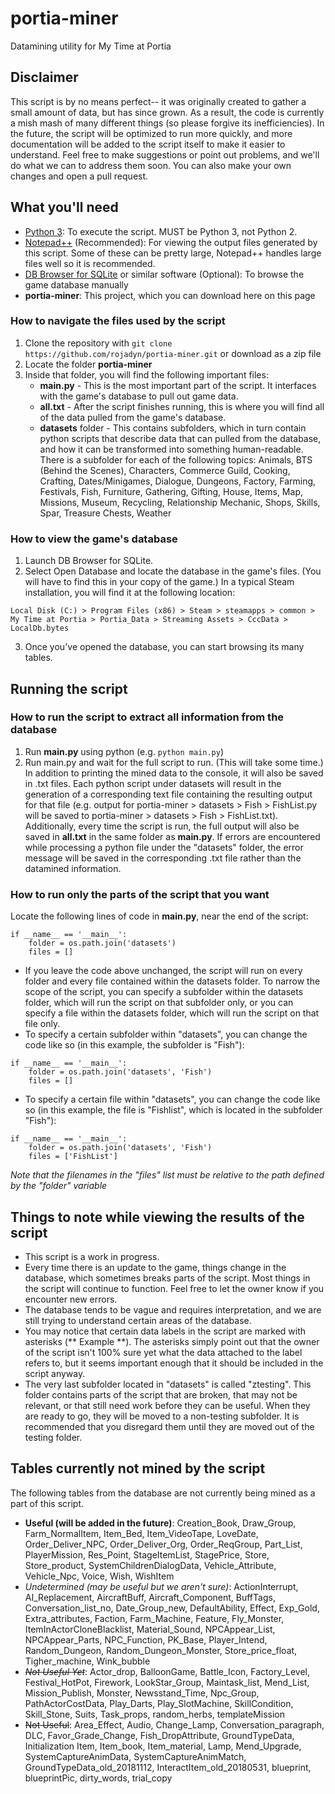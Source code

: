 # portia-miner
Datamining utility for My Time at Portia

## Disclaimer
This script is by no means perfect-- it was originally created to gather a small amount of data, but has since grown. As a result, the code is currently a mish mash of many different things (so please forgive its inefficiencies).
In the future, the script will be optimized to run more quickly, and more documentation will be added to the script itself to make it easier to understand.
Feel free to make suggestions or point out problems, and we'll do what we can to address them soon. You can also make your own changes and open a pull request.

## What you'll need
* [Python 3](https://www.python.org/downloads/): To execute the script. MUST be Python 3, not Python 2.
* [Notepad++](https://notepad-plus-plus.org/download/v7.6.3.html) (Recommended): For viewing the output files generated by this script. Some of these can be pretty large, Notepad++ handles large files well so it is recommended.
* [DB Browser for SQLite](https://sqlitebrowser.org/dl/) or similar software (Optional): To browse the game database manually
* **portia-miner**: This project, which you can download here on this page

### How to navigate the files used by the script
1. Clone the repository with `git clone https://github.com/rojadyn/portia-miner.git` or download as a zip file
2. Locate the folder **portia-miner**
3. Inside that folder, you will find the following important files:
   * **main.py** - This is the most important part of the script. It interfaces with the game's database to pull out game data.
   * **all.txt** - After the script finishes running, this is where you will find all of the data pulled from the game's database.
   * **datasets** folder - This contains subfolders, which in turn contain python scripts that describe data that can pulled from the database, and how it can be transformed into something human-readable. There is a subfolder for each of the following topics: Animals, BTS (Behind the Scenes), Characters, Commerce Guild, Cooking, Crafting, Dates/Minigames, Dialogue, Dungeons, Factory, Farming, Festivals, Fish, Furniture, Gathering, Gifting, House, Items, Map, Missions, Museum, Recycling, Relationship Mechanic, Shops, Skills, Spar, Treasure Chests, Weather

### How to view the game's database
1. Launch DB Browser for SQLite.
2. Select Open Database and locate the database in the game's files. (You will have to find this in your copy of the game.) In a typical Steam installation, you will find it at the following location:
```
Local Disk (C:) > Program Files (x86) > Steam > steamapps > common > My Time at Portia > Portia_Data > Streaming Assets > CccData > LocalDb.bytes
```
3. Once you've opened the database, you can start browsing its many tables.

## Running the script
### How to run the script to extract all information from the database
1. Run **main.py** using python (e.g. `python main.py`)
2. Run main.py and wait for the full script to run. (This will take some time.) In addition to printing the mined data to the console, it will also be saved in .txt files. Each python script under datasets will result in the generation of a corresponding text file containing the resulting output for that file (e.g. output for portia-miner > datasets > Fish > FishList.py will be saved to portia-miner > datasets > Fish > FishList.txt). Additionally, every time the script is run, the full output will also be saved in **all.txt** in the same folder as **main.py**. If errors are encountered while processing a python file under the "datasets" folder, the error message will be saved in the corresponding .txt file rather than the datamined information.

### How to run only the parts of the script that you want
Locate the following lines of code in **main.py**, near the end of the script:
```
if __name__ == '__main__':
    folder = os.path.join('datasets')
    files = []
```
* If you leave the code above unchanged, the script will run on every folder and every file contained within the datasets folder. To narrow the scope of the script, you can specify a subfolder within the datasets folder, which will run the script on that subfolder only, or you can specify a file within the datasets folder, which will run the script on that file only.
* To specify a certain subfolder within "datasets", you can change the code like so (in this example, the subfolder is "Fish"):
```
if __name__ == '__main__':
    folder = os.path.join('datasets', 'Fish')
    files = []
```
- To specify a certain file within "datasets", you can change the code like so (in this example, the file is "Fishlist", which is located in the subfolder "Fish"):
```
if __name__ == '__main__':
    folder = os.path.join('datasets', 'Fish')
    files = ['FishList']
```

*Note that the filenames in the "files" list must be relative to the path defined by the "folder" variable*

## Things to note while viewing the results of the script
* This script is a work in progress.
* Every time there is an update to the game, things change in the database, which sometimes breaks parts of the script. Most things in the script will continue to function. Feel free to let the owner know if you encounter new errors. 
* The database tends to be vague and requires interpretation, and we are still trying to understand certain areas of the database.
* You may notice that certain data labels in the script are marked with asterisks (** Example **). The asterisks simply point out that the owner of the script isn't 100% sure yet what the data attached to the label refers to, but it seems important enough that it should be included in the script anyway.
* The very last subfolder located in "datasets" is called "ztesting". This folder contains parts of the script that are broken, that may not be relevant, or that still need work before they can be useful. When they are ready to go, they will be moved to a non-testing subfolder. It is recommended that you disregard them until they are moved out of the testing folder.

## Tables currently not mined by the script
The following tables from the database are not currently being mined as a part of this script.

* **Useful (will be added in the future)**: Creation_Book, Draw_Group, Farm_NormalItem, Item_Bed, Item_VideoTape, LoveDate, Order_Deliver_NPC, Order_Deliver_Org, Order_ReqGroup, Part_List, PlayerMission, Res_Point, StageItemList, StagePrice, Store, Store_product, SystemChildrenDialogData, Vehicle_Attribute, Vehicle_Npc, Voice, Wish, WishItem
* *Undetermined (may be useful but we aren't sure)*: ActionInterrupt, AI_Replacement, AircraftBuff, Aircraft_Component, BuffTags, Conversation_list_no, Date_Group_new, DefaultAbility, Effect, Exp_Gold, Extra_attributes, Faction, Farm_Machine, Feature, Fly_Monster, ItemInActorCloneBlacklist, Material_Sound, NPCAppear_List, NPCAppear_Parts, NPC_Function, PK_Base, Player_Intend, Random_Dungeon, Random_Dungeon_Monster, Store_price_float, Tigher_machine, Wink_bubble
* ~~*Not Useful Yet*~~: Actor_drop, BalloonGame, Battle_Icon, Factory_Level, Festival_HotPot, Firework, LookStar_Group, Maintask_list, Mend_List, Mission_Publish, Monster, Newsstand_Time, Npc_Group, PathActorCostData, Play_Darts, Play_SlotMachine, SkillCondition, Skill_Stone, Suits, Task_props, random_herbs, templateMission
* ~~Not Useful~~: Area_Effect, Audio, Change_Lamp, Conversation_paragraph, DLC, Favor_Grade_Change, Fish_DropAttribute, GroundTypeData, Initialization Item, Item_book, Item_material, Lamp, Mend_Upgrade, SystemCaptureAnimData, SystemCaptureAnimMatch, GroundTypeData_old_20181112, InteractItem_old_20180531, blueprint, blueprintPic, dirty_words, trial_copy
